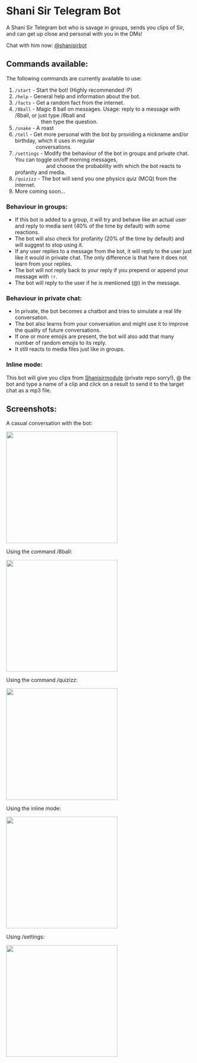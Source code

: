 # Shani Sir Telegram Bot
A Shani Sir Telegram bot who is savage in groups, sends you clips of Sir, and can get up close and personal with you in the DMs!

Chat with him now: [@shanisirbot](https://t.me/shanisirbot/)

## Commands available:
The following commands are currently available to use:

1. `/start` - Start the bot! (Highly recommended :P)
2. `/help` - General help and information about the bot.
3. `/facts` - Get a random fact from the internet.
4. `/8ball` - Magic 8 ball on messages. Usage: reply to a message with /8ball, or just type /8ball and  
     then type the question.
5. `/snake` - A roast
6. `/tell` - Get more personal with the bot by providing a nickname and/or birthday, which it uses in regular  
    conversations.
7. `/settings` - Modify the behaviour of the bot in groups and private chat. You can toggle on/off morning messages,  
      and choose the probability with which the bot reacts to profanity and media.
8. `/quizizz` - The bot will send you one physics quiz (MCQ) from the internet.
9. More coming soon...

### Behaviour in groups:

* If this bot is added to a group, it will try and behave like an actual user and reply to media sent (40% of the time by default) with some reactions.
* The bot will also check for profanity (20% of the time by default) and will suggest to stop using it.
* If any user replies to a message from the bot, it will reply to the user just like it would in private chat. The only difference is that here it does not learn from your replies.
* The bot will not reply back to your reply if you prepend or append your message with `!r`.
* The bot will reply to the user if he is mentioned (@) in the message.

### Behaviour in private chat:

* In private, the bot becomes a chatbot and tries to simulate a real life conversation.
* The bot also learns from your conversation and might use it to improve the quality of future conversations.
* If one or more emojis are present, the bot will also add that many number of random emojis to its reply.
* It still reacts to media files just like in groups.

### Inline mode:
This bot will give you clips from [Shanisirmodule](https://github.com/tmslads/Shanisirmodule) (private repo sorry!), @ the bot and type a name of a clip and click on a result to send it to the target chat as a mp3 file.


## Screenshots:
A casual conversation with the bot:

<img src="https://i.postimg.cc/3rgX1TLv/convo.jpg" width="300">

Using the command /8ball:

<img src="https://i.postimg.cc/V6kr1xqK/8ball.jpg" width="300">


Using the command /quizizz:

<img src="https://i.postimg.cc/KzpKY0Qx/quizizz.jpg" width="300">

Using the inline mode:

<img src="https://j.gifs.com/k8nBXx.gif" width="300">

Using /settings:

<img src="https://j.gifs.com/71rYkO.gif" width="300">
